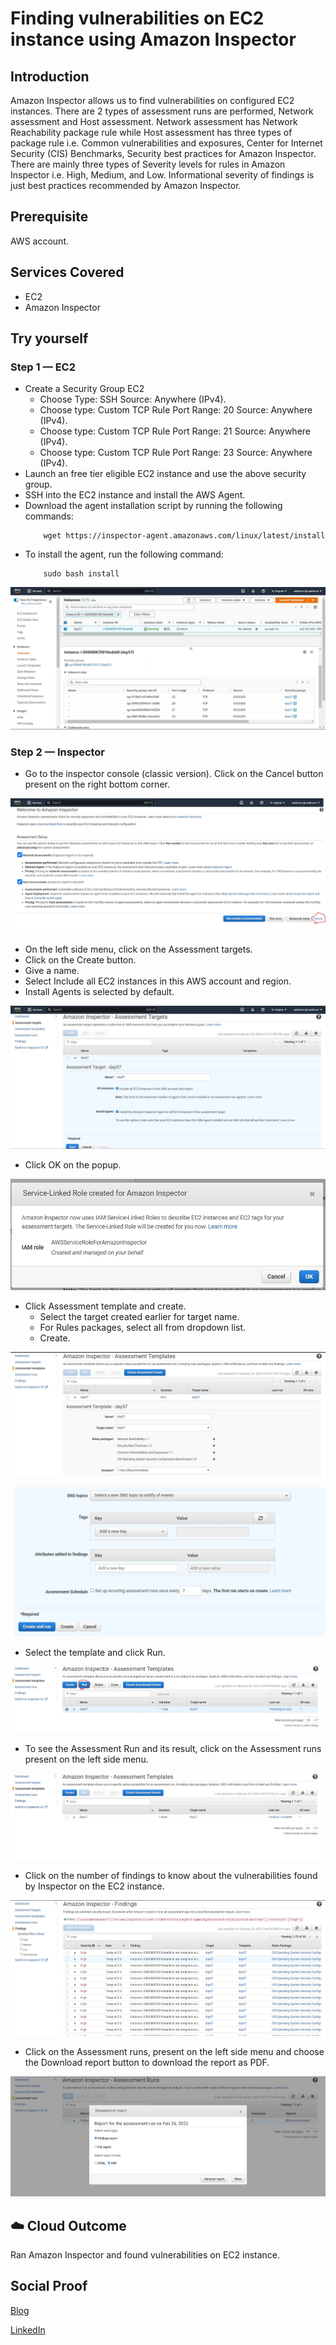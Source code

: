 # Finding vulnerabilities on EC2 instance using Amazon Inspector

## Introduction

Amazon Inspector allows us to find vulnerabilities on configured EC2 instances. There are 2 types of assessment runs are performed, Network assessment and Host assessment. 
Network assessment has Network Reachability package rule while Host assessment has three types of package rule i.e. Common vulnerabilities and exposures, Center for Internet Security (CIS) Benchmarks, Security best practices for Amazon Inspector. There are mainly three types of Severity levels for rules in Amazon Inspector i.e. High, Medium, and Low. Informational severity of findings is just best practices recommended by Amazon Inspector.

## Prerequisite

AWS account.

## Services Covered

- EC2
- Amazon Inspector

## Try yourself

### Step 1 — EC2
- Create a Security Group EC2 
    - Choose Type: SSH Source: Anywhere (IPv4).
    - Choose type: Custom TCP Rule Port Range: 20 Source: Anywhere (IPv4).
    - Choose type: Custom TCP Rule Port Range: 21 Source: Anywhere (IPv4).
    - Choose type: Custom TCP Rule Port Range: 23 Source: Anywhere (IPv4).
- Launch an free tier eligible EC2 instance and use the above security group.
- SSH into the EC2 instance and install the AWS Agent.
- Download the agent installation script by running the following commands:
    ```
        wget https://inspector-agent.amazonaws.com/linux/latest/install
    ```
- To install the agent, run the following command:
    ```
        sudo bash install
    ```

![Screenshot](https://github.com/aaditunni/100DaysOfCloud/blob/main/Journey/057/day57.JPG)

### Step 2 — Inspector
- Go to the inspector console (classic version). Click on the Cancel button present on the right bottom corner.

![Screenshot](https://github.com/aaditunni/100DaysOfCloud/blob/main/Journey/057/day57.1.JPG)

- On the left side menu, click on the Assessment targets.
- Click on the Create button.
- Give a name.
- Select Include all EC2 instances in this AWS account and region.
- Install Agents is selected by default.

![Screenshot](https://github.com/aaditunni/100DaysOfCloud/blob/main/Journey/057/day57.2.JPG)

- Click OK on the popup.

![Screenshot](https://github.com/aaditunni/100DaysOfCloud/blob/main/Journey/057/day57.3.JPG)

- Click Assessment template and create.
    - Select the target created earlier for target name.
    - For Rules packages, select all from dropdown list.
    - Create.

![Screenshot](https://github.com/aaditunni/100DaysOfCloud/blob/main/Journey/057/day57.4.JPG)

![Screenshot](https://github.com/aaditunni/100DaysOfCloud/blob/main/Journey/057/day57.5.JPG)

- Select the template and click Run.

![Screenshot](https://github.com/aaditunni/100DaysOfCloud/blob/main/Journey/057/day57.6.JPG)

- To see the Assessment Run and its result, click on the Assessment runs present on the left side menu.

![Screenshot](https://github.com/aaditunni/100DaysOfCloud/blob/main/Journey/057/day57.7.JPG)

- Click on the number of findings to know about the vulnerabilities found by Inspector on the EC2 instance.

![Screenshot](https://github.com/aaditunni/100DaysOfCloud/blob/main/Journey/057/day57.8.JPG)

- Click on the Assessment runs, present on the left side menu and choose the Download report button to download the report as PDF.

![Screenshot](https://github.com/aaditunni/100DaysOfCloud/blob/main/Journey/057/day57.9.JPG)

## ☁️ Cloud Outcome

Ran Amazon Inspector and found vulnerabilities on EC2 instance.

## Social Proof

[Blog](https://dev.to/aaditunni/finding-vulnerabilities-on-ec2-instance-using-amazon-inspector-5h95)

[LinkedIn](https://www.linkedin.com/posts/aaditunni_100daysofcloud-aws-cloud-activity-7035615319255564288-T-vf?utm_source=share&utm_medium=member_desktop)
